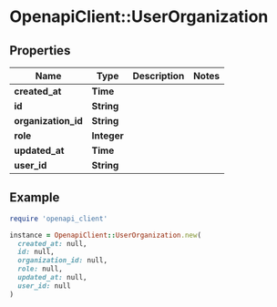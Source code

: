 # OpenapiClient::UserOrganization

## Properties

| Name | Type | Description | Notes |
| ---- | ---- | ----------- | ----- |
| **created_at** | **Time** |  |  |
| **id** | **String** |  |  |
| **organization_id** | **String** |  |  |
| **role** | **Integer** |  |  |
| **updated_at** | **Time** |  |  |
| **user_id** | **String** |  |  |

## Example

```ruby
require 'openapi_client'

instance = OpenapiClient::UserOrganization.new(
  created_at: null,
  id: null,
  organization_id: null,
  role: null,
  updated_at: null,
  user_id: null
)
```

